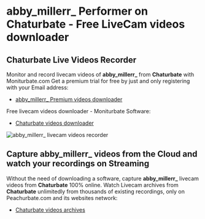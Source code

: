 # abby_millerr_ Performer on Chaturbate - Free LiveCam videos downloader

## Chaturbate Live Videos Recorder

Monitor and record livecam videos of **abby_millerr_** from **Chaturbate** with Moniturbate.com
Get a premium trial for free by just and only registering with your Email address:
* [abby_millerr_ Premium videos downloader](https://moniturbate.com/request-demo-licence-key.html)

Free livecam videos downloader - Moniturbate Software:
* [Chaturbate videos downloader](https://moniturbate.com/moniturbate-download-software.html)

![abby_millerr_ livecam videos recorder](https://peachurnet.com/templates/moniturbate-software.png)


## Capture abby_millerr_ videos from the Cloud and watch your recordings on Streaming

Without the need of downloading a software, capture **abby_millerr_** livecam videos from **Chaturbate** 100% online.
Watch Livecam archives from **Chaturbate** unlimitedly from thousands of existing recordings, only on Peachurbate.com and its websites network:
* [Chaturbate videos archives](https://peachurnet.com/)